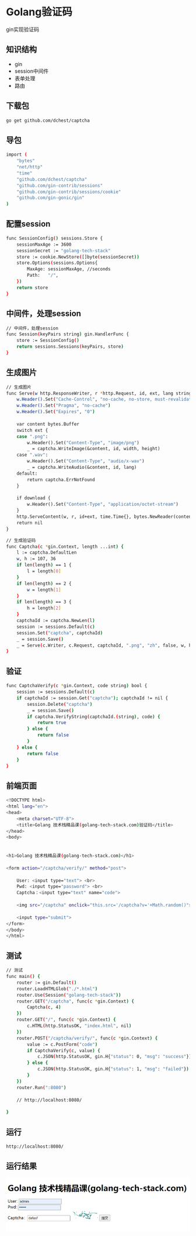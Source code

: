 <!--
 * @Author: ChenLong longchen2008@126.com
 * @Date: 2022-06-04 22:48:34
 * @LastEditors: ChenLong longchen2008@126.com
 * @LastEditTime: 2022-06-04 22:59:46
 * @FilePath: \study\03_golang_tech_stack\special\captcha\readme.md
 * @Description: 这是默认设置,请设置`customMade`, 打开koroFileHeader查看配置 进行设置: https://github.com/OBKoro1/koro1FileHeader/wiki/%E9%85%8D%E7%BD%AE
-->
# Golang验证码

gin实现验证码

## 知识结构

- gin
- session中间件
- 表单处理
- 路由

## 下载包

```bash
go get github.com/dchest/captcha
```

## 导包

```bash
import (
    "bytes"
    "net/http"
    "time"
    "github.com/dchest/captcha"
    "github.com/gin-contrib/sessions"
    "github.com/gin-contrib/sessions/cookie"
    "github.com/gin-gonic/gin"
)
```

## 配置session

```bash
func SessionConfig() sessions.Store {
    sessionMaxAge := 3600
    sessionSecret := "golang-tech-stack"
    store := cookie.NewStore([]byte(sessionSecret))
    store.Options(sessions.Options{
        MaxAge: sessionMaxAge, //seconds
        Path:   "/",
    })
    return store
}
```

## 中间件，处理session

```bash
// 中间件，处理session
func Session(keyPairs string) gin.HandlerFunc {
    store := SessionConfig()
    return sessions.Sessions(keyPairs, store)
}
```

## 生成图片

```bash
// 生成图片
func Serve(w http.ResponseWriter, r *http.Request, id, ext, lang string, download bool, width, height int) error {
    w.Header().Set("Cache-Control", "no-cache, no-store, must-revalidate")
    w.Header().Set("Pragma", "no-cache")
    w.Header().Set("Expires", "0")

    var content bytes.Buffer
    switch ext {
    case ".png":
        w.Header().Set("Content-Type", "image/png")
        _ = captcha.WriteImage(&content, id, width, height)
    case ".wav":
        w.Header().Set("Content-Type", "audio/x-wav")
        _ = captcha.WriteAudio(&content, id, lang)
    default:
        return captcha.ErrNotFound
    }

    if download {
        w.Header().Set("Content-Type", "application/octet-stream")
    }
    http.ServeContent(w, r, id+ext, time.Time{}, bytes.NewReader(content.Bytes()))
    return nil
}
```

```bash
// 生成验证码
func Captcha(c *gin.Context, length ...int) {
    l := captcha.DefaultLen
    w, h := 107, 36
    if len(length) == 1 {
        l = length[0]
    }
    if len(length) == 2 {
        w = length[1]
    }
    if len(length) == 3 {
        h = length[2]
    }
    captchaId := captcha.NewLen(l)
    session := sessions.Default(c)
    session.Set("captcha", captchaId)
    _ = session.Save()
    _ = Serve(c.Writer, c.Request, captchaId, ".png", "zh", false, w, h)
}
```

## 验证

```bash
func CaptchaVerify(c *gin.Context, code string) bool {
    session := sessions.Default(c)
    if captchaId := session.Get("captcha"); captchaId != nil {
        session.Delete("captcha")
        _ = session.Save()
        if captcha.VerifyString(captchaId.(string), code) {
            return true
        } else {
            return false
        }
    } else {
        return false
    }
}
```

## 前端页面

```bash
<!DOCTYPE html>
<html lang="en">
<head>
    <meta charset="UTF-8">
    <title>Golang 技术栈精品课(golang-tech-stack.com)验证码</title>
</head>
<body>


<h1>Golang 技术栈精品课(golang-tech-stack.com)</h1>

<form action="/captcha/verify/" method="post">

    User: <input type="text"> <br>
    Pwd: <input type="password"> <br>
    Captcha：<input type="text" name="code"> 

    <img src="/captcha" onclick="this.src='/captcha?v='+Math.random()">

    <input type="submit">
</form>
</body>
</html>
```

## 测试

```bash
// 测试
func main() {
    router := gin.Default()
    router.LoadHTMLGlob("./*.html")
    router.Use(Session("golang-tech-stack"))
    router.GET("/captcha", func(c *gin.Context) {
        Captcha(c, 4)
    })
    router.GET("/", func(c *gin.Context) {
        c.HTML(http.StatusOK, "index.html", nil)
    })
    router.POST("/captcha/verify/", func(c *gin.Context) {
        value := c.PostForm("code")
        if CaptchaVerify(c, value) {
            c.JSON(http.StatusOK, gin.H{"status": 0, "msg": "success"})
        } else {
            c.JSON(http.StatusOK, gin.H{"status": 1, "msg": "failed"})
        }
    })
    router.Run(":8080")

    // http://localhost:8080/

}
```

## 运行

```bash
http://localhost:8080/
```

## 运行结果

![avatar](../picture/captcha01.png)
